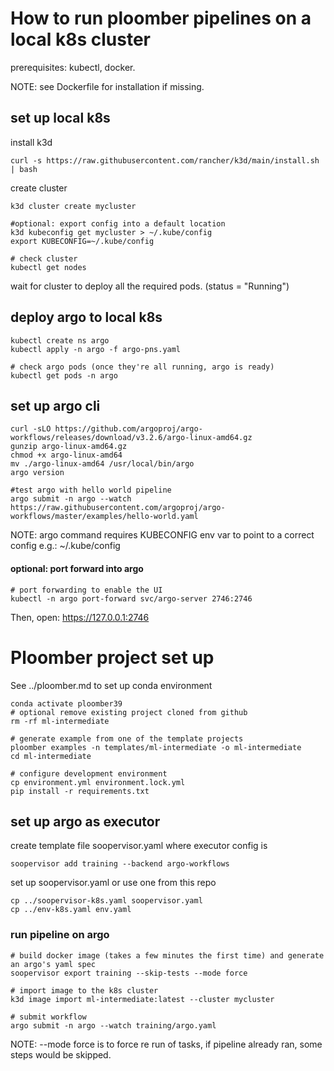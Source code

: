 # How to run ploomber pipelines on a local k8s cluster

prerequisites: kubectl, docker.

NOTE: see Dockerfile for installation if missing. 

## set up local k8s
install k3d

    curl -s https://raw.githubusercontent.com/rancher/k3d/main/install.sh | bash

create cluster

    k3d cluster create mycluster

    #optional: export config into a default location
    k3d kubeconfig get mycluster > ~/.kube/config
    export KUBECONFIG=~/.kube/config
    
    # check cluster
    kubectl get nodes

wait for cluster to deploy all the required pods. (status = "Running")

## deploy argo to local k8s
    kubectl create ns argo
    kubectl apply -n argo -f argo-pns.yaml

    # check argo pods (once they're all running, argo is ready)
    kubectl get pods -n argo

## set up argo cli
    curl -sLO https://github.com/argoproj/argo-workflows/releases/download/v3.2.6/argo-linux-amd64.gz
    gunzip argo-linux-amd64.gz
    chmod +x argo-linux-amd64
    mv ./argo-linux-amd64 /usr/local/bin/argo
    argo version
    
    #test argo with hello world pipeline
    argo submit -n argo --watch https://raw.githubusercontent.com/argoproj/argo-workflows/master/examples/hello-world.yaml


NOTE: argo command requires KUBECONFIG env var to point to a correct config e.g.: ~/.kube/config

#### optional: port forward into argo

    # port forwarding to enable the UI
    kubectl -n argo port-forward svc/argo-server 2746:2746

Then, open: https://127.0.0.1:2746

# Ploomber project set up
See ../ploomber.md to set up conda environment

    conda activate ploomber39
    # optional remove existing project cloned from github
    rm -rf ml-intermediate

    # generate example from one of the template projects
    ploomber examples -n templates/ml-intermediate -o ml-intermediate
    cd ml-intermediate
    
    # configure development environment
    cp environment.yml environment.lock.yml
    pip install -r requirements.txt

## set up argo as executor
create template file soopervisor.yaml where executor config is 

    soopervisor add training --backend argo-workflows

set up soopervisor.yaml or use one from this repo

    cp ../soopervisor-k8s.yaml soopervisor.yaml
    cp ../env-k8s.yaml env.yaml


### run pipeline on argo

    # build docker image (takes a few minutes the first time) and generate an argo's yaml spec
    soopervisor export training --skip-tests --mode force
    
    # import image to the k8s cluster
    k3d image import ml-intermediate:latest --cluster mycluster
    
    # submit workflow
    argo submit -n argo --watch training/argo.yaml

NOTE:
--mode force is to force re run of tasks, if pipeline already ran, some steps would be skipped. 